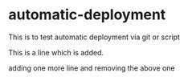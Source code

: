 automatic-deployment
====================

This is to test automatic deployment via git or script

This is a line which is added.

adding one more line and removing the above one
